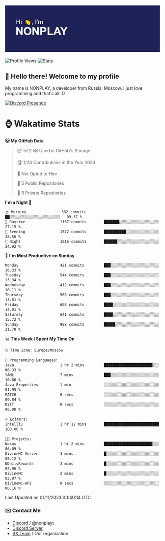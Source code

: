 ![Discord Presence](./header.png)
<br></br>
![Profile Views](https://komarev.com/ghpvc/?username=NONPLAYT&color=blue&style=for-the-badge)
![Stats](https://img.shields.io/badge/0%25-OPTIMIZED-orange?style=for-the-badge)


## :wave: Hello there! Welcome to my profile

My name is NONPLAY, a developer from Russia, Moscow. I just love programming and that's all :D

[![Discord Presence](https://lanyard.cnrad.dev/api/597087584090587177?showDisplayName=true)](https://discord.com/users/597087584090587177) 

# ⌚ Wakatime Stats

<!--START_SECTION:waka-->
**🐱 My GitHub Data** 

> 📦 57.2 kB Used in GitHub's Storage 
 > 
> 🏆 1,113 Contributions in the Year 2023
 > 
> 🚫 Not Opted to Hire
 > 
> 📜 5 Public Repositories 
 > 
> 🔑 9 Private Repositories 
 > 
**I'm a Night 🦉** 

```text
🌞 Morning                382 commits         ██░░░░░░░░░░░░░░░░░░░░░░░   09.37 % 
🌆 Daytime                1107 commits        ███████░░░░░░░░░░░░░░░░░░   27.15 % 
🌃 Evening                1572 commits        ██████████░░░░░░░░░░░░░░░   38.56 % 
🌙 Night                  1016 commits        ██████░░░░░░░░░░░░░░░░░░░   24.92 % 
```
📅 **I'm Most Productive on Sunday** 

```text
Monday                   421 commits         ███░░░░░░░░░░░░░░░░░░░░░░   10.33 % 
Tuesday                  544 commits         ███░░░░░░░░░░░░░░░░░░░░░░   13.34 % 
Wednesday                412 commits         ███░░░░░░░░░░░░░░░░░░░░░░   10.11 % 
Thursday                 563 commits         ███░░░░░░░░░░░░░░░░░░░░░░   13.81 % 
Friday                   608 commits         ████░░░░░░░░░░░░░░░░░░░░░   14.91 % 
Saturday                 641 commits         ████░░░░░░░░░░░░░░░░░░░░░   15.72 % 
Sunday                   888 commits         █████░░░░░░░░░░░░░░░░░░░░   21.78 % 
```


📊 **This Week I Spent My Time On** 

```text
🕑︎ Time Zone: Europe/Moscow

💬 Programming Languages: 
Java                     1 hr 2 mins         ██████████████████████░░░   86.33 % 
YAML                     7 mins              ███░░░░░░░░░░░░░░░░░░░░░░   10.80 % 
Java Properties          1 min               ░░░░░░░░░░░░░░░░░░░░░░░░░   01.95 % 
PATCH                    0 secs              ░░░░░░░░░░░░░░░░░░░░░░░░░   00.84 % 
Diff                     0 secs              ░░░░░░░░░░░░░░░░░░░░░░░░░   00.08 % 

🔥 Editors: 
IntelliJ                 1 hr 12 mins        █████████████████████████   100.00 % 

🐱‍💻 Projects: 
Nexus                    1 hr 2 mins         ██████████████████████░░░   86.89 % 
DivineMC-Server          3 mins              █░░░░░░░░░░░░░░░░░░░░░░░░   05.12 % 
NDailyRewards            3 mins              █░░░░░░░░░░░░░░░░░░░░░░░░   04.96 % 
DivineMC                 2 mins              █░░░░░░░░░░░░░░░░░░░░░░░░   02.87 % 
DivineMC-API             0 secs              ░░░░░░░░░░░░░░░░░░░░░░░░░   00.16 % 
```


 Last Updated on 01/11/2023 00:40:14 UTC
<!--END_SECTION:waka-->

### ✉️ Contact Me

- [Discord](https://discord.com/users/597087584090587177) / @nonplayt
- [Discord Server](https://discord.gg/p7cxhw7E2M)
- [BX Team](https://github.com/BX-Team) / Our organization
